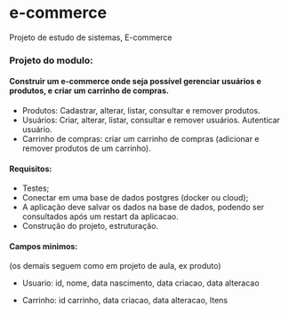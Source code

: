 # e-commerce
Projeto de estudo de sistemas, E-commerce

### Projeto do modulo: 
#### Construir um e-commerce onde seja possível gerenciar usuários e produtos, e criar um carrinho de compras.  

- Produtos: Cadastrar, alterar, listar, consultar e remover produtos.
- Usuários: Criar, alterar, listar, consultar e remover usuários. Autenticar usuário.
- Carrinho de compras: criar um carrinho de compras (adicionar e remover produtos de um carrinho).

#### Requisitos:
- Testes;
- Conectar em uma base de dados postgres (docker ou cloud);
- A aplicação deve salvar os dados na base de dados, podendo ser consultados após um restart da aplicacao.
- Construção do projeto, estruturação.

#### Campos minimos:
(os demais seguem como em projeto de aula, ex produto)

- Usuario:
id,
nome,
data nascimento,
data criacao,
data alteracao

- Carrinho:
id carrinho,
data criacao,
data alteracao,
Itens
